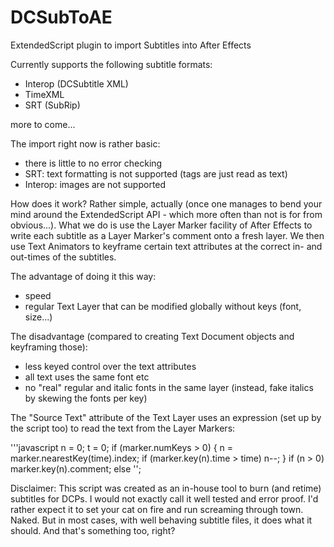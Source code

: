 DCSubToAE
=========

ExtendedScript plugin to import Subtitles into After Effects

Currently supports the following subtitle formats:
- Interop (DCSubtitle XML)
- TimeXML
- SRT (SubRip)

more to come...

The import right now is rather basic:
- there is little to no error checking
- SRT: text formatting is not supported (tags are just read as text)
- Interop: images are not supported


How does it work?
Rather simple, actually (once one manages to bend your mind around the ExtendedScript API - which more often than not is for from obvious...). What we do is use the Layer Marker facility of After Effects to write each subtitle as a Layer Marker's comment onto a fresh layer. We then use Text Animators to keyframe certain text attributes at the correct in- and out-times of the subtitles.

The advantage of doing it this way:
- speed
- regular Text Layer that can be modified globally without keys (font, size...)

The disadvantage (compared to creating Text Document objects and keyframing those):
- less keyed control over the text attributes
- all text uses the same font etc
- no "real" regular and italic fonts in the same layer (instead, fake italics by skewing the fonts per key)

The "Source Text" attribute of the Text Layer uses an expression (set up by the script too) to read the text from the Layer Markers:

'''javascript
n = 0; 
t = 0; 
if (marker.numKeys > 0)
{
  n = marker.nearestKey(time).index; 
  if (marker.key(n).time > time) n--;
} 
if (n > 0) marker.key(n).comment; 
else '';


Disclaimer:
This script was created as an in-house tool to burn (and retime) subtitles for DCPs. I would not exactly call it well tested and error proof. I'd rather expect it to set your cat on fire and run screaming through town. Naked. But in most cases, with well behaving subtitle files, it does what it should. And that's something too, right?
